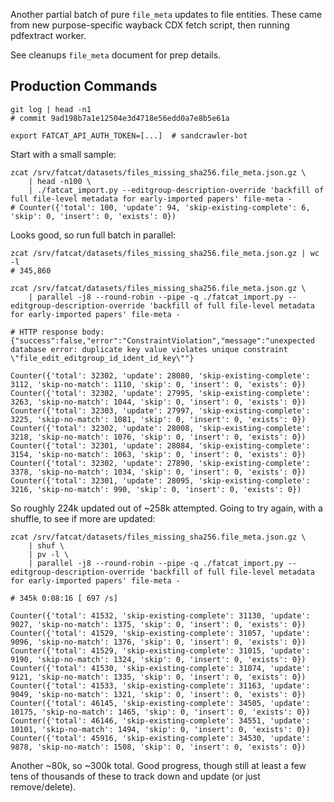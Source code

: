 
Another partial batch of pure `file_meta` updates to file entities. These came
from new purpose-specific wayback CDX fetch script, then running pdfextract
worker.

See cleanups `file_meta` document for prep details.


## Production Commands

    git log | head -n1
    # commit 9ad198b7a1e12504e3d4718e56edd0a7e8b5e61a

    export FATCAT_API_AUTH_TOKEN=[...]  # sandcrawler-bot

Start with a small sample:

    zcat /srv/fatcat/datasets/files_missing_sha256.file_meta.json.gz \
        | head -n100 \
        | ./fatcat_import.py --editgroup-description-override 'backfill of full file-level metadata for early-imported papers' file-meta -
    # Counter({'total': 100, 'update': 94, 'skip-existing-complete': 6, 'skip': 0, 'insert': 0, 'exists': 0})

Looks good, so run full batch in parallel:

    zcat /srv/fatcat/datasets/files_missing_sha256.file_meta.json.gz | wc -l
    # 345,860

    zcat /srv/fatcat/datasets/files_missing_sha256.file_meta.json.gz \
        | parallel -j8 --round-robin --pipe -q ./fatcat_import.py --editgroup-description-override 'backfill of full file-level metadata for early-imported papers' file-meta -

    # HTTP response body: {"success":false,"error":"ConstraintViolation","message":"unexpected database error: duplicate key value violates unique constraint \"file_edit_editgroup_id_ident_id_key\""}

    Counter({'total': 32302, 'update': 28080, 'skip-existing-complete': 3112, 'skip-no-match': 1110, 'skip': 0, 'insert': 0, 'exists': 0})
    Counter({'total': 32302, 'update': 27995, 'skip-existing-complete': 3263, 'skip-no-match': 1044, 'skip': 0, 'insert': 0, 'exists': 0})
    Counter({'total': 32303, 'update': 27997, 'skip-existing-complete': 3225, 'skip-no-match': 1081, 'skip': 0, 'insert': 0, 'exists': 0})
    Counter({'total': 32302, 'update': 28008, 'skip-existing-complete': 3218, 'skip-no-match': 1076, 'skip': 0, 'insert': 0, 'exists': 0})
    Counter({'total': 32301, 'update': 28084, 'skip-existing-complete': 3154, 'skip-no-match': 1063, 'skip': 0, 'insert': 0, 'exists': 0})
    Counter({'total': 32302, 'update': 27890, 'skip-existing-complete': 3378, 'skip-no-match': 1034, 'skip': 0, 'insert': 0, 'exists': 0})
    Counter({'total': 32301, 'update': 28095, 'skip-existing-complete': 3216, 'skip-no-match': 990, 'skip': 0, 'insert': 0, 'exists': 0})

So roughly 224k updated out of ~258k attempted. Going to try again, with a shuffle, to see if more are updated:

    zcat /srv/fatcat/datasets/files_missing_sha256.file_meta.json.gz \
        | shuf \
        | pv -l \
        | parallel -j8 --round-robin --pipe -q ./fatcat_import.py --editgroup-description-override 'backfill of full file-level metadata for early-imported papers' file-meta -

    # 345k 0:08:16 [ 697 /s]

    Counter({'total': 41532, 'skip-existing-complete': 31130, 'update': 9027, 'skip-no-match': 1375, 'skip': 0, 'insert': 0, 'exists': 0})
    Counter({'total': 41529, 'skip-existing-complete': 31057, 'update': 9096, 'skip-no-match': 1376, 'skip': 0, 'insert': 0, 'exists': 0})
    Counter({'total': 41529, 'skip-existing-complete': 31015, 'update': 9190, 'skip-no-match': 1324, 'skip': 0, 'insert': 0, 'exists': 0})
    Counter({'total': 41530, 'skip-existing-complete': 31074, 'update': 9121, 'skip-no-match': 1335, 'skip': 0, 'insert': 0, 'exists': 0})
    Counter({'total': 41533, 'skip-existing-complete': 31163, 'update': 9049, 'skip-no-match': 1321, 'skip': 0, 'insert': 0, 'exists': 0})
    Counter({'total': 46145, 'skip-existing-complete': 34505, 'update': 10175, 'skip-no-match': 1465, 'skip': 0, 'insert': 0, 'exists': 0})
    Counter({'total': 46146, 'skip-existing-complete': 34551, 'update': 10101, 'skip-no-match': 1494, 'skip': 0, 'insert': 0, 'exists': 0})
    Counter({'total': 45916, 'skip-existing-complete': 34530, 'update': 9878, 'skip-no-match': 1508, 'skip': 0, 'insert': 0, 'exists': 0})

Another ~80k, so ~300k total. Good progress, though still at least a few tens
of thousands of these to track down and update (or just remove/delete).
